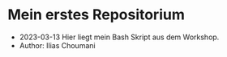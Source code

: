# Mein erstes Repositorium

- 2023-03-13
Hier liegt mein Bash Skript aus dem Workshop.
- Author: Ilias Choumani

